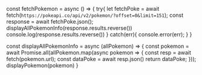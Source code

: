 const fetchPokemon = async () => {
  try{
    let fetchPoke = await fetch(`https://pokeapi.co/api/v2/pokemon/?offset=0&limit=151`);
    const response = await fetchPoke.json();
    displayAllPokemonInfo(response.results.reverse())
    console.log(response.results.reverse())
  } catch(err){
    console.error(err);
  }
}

const displayAllPokemonInfo = async (allPokemon) => {
  const pokemon = await Promise.all(allPokemon.map(async pokemon => {
    const resp = await fetch(pokemon.url);
    const dataPoke = await resp.json()
    return dataPoke;
  }));
  displayPokemon(pokemon)
}